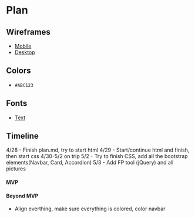 # Plan

## Wireframes
* [Mobile]()
* [Desktop]()

## Colors
* `#ABC123`

## Fonts
* [Text](URL)

## Timeline
4/28 - Finish plan.md, try to start html
4/29 - Start/continue html and finish, then start css
4/30-5/2 on trip
5/2 - Try to finish CSS, add all the bootstrap elements(Navbar, Card, Accordion)
5/3 - Add FP tool (jQuery) and all pictures
#### MVP
#### Beyond MVP

* Align everthing, make sure everything is colored, color navbar








<!-- DO NOT USE THIS YET

| Name | Glows | Grows |
| -------- | ------- | ------- |
|   |   |
|   |   |
|   |   |
|   |   |
|   |   |
|   |   |

-->
